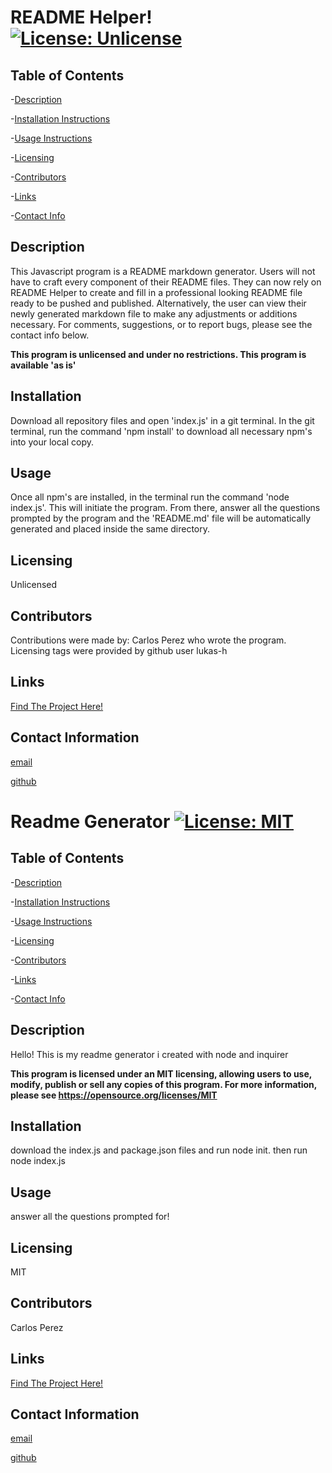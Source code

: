 
# README Helper! [![License: Unlicense](https://img.shields.io/badge/license-Unlicense-blue.svg)](http://unlicense.org/)

## Table of Contents 

-[Description](##Description)

-[Installation Instructions](##Install)

-[Usage Instructions](##Usage)

-[Licensing](##License)

-[Contributors](##Contributors)

-[Links](##Links)

-[Contact Info](##Contact)

## Description <a name="Description"></a>

This Javascript program is a README markdown generator. Users will not have to craft every component of their README files. They can now rely on README Helper to create and fill in a professional looking README file ready to be pushed and published. Alternatively, the user can view their newly generated markdown file to make any adjustments or additions necessary. For comments, suggestions, or to report bugs, please see the contact info below.

__This program is unlicensed and under no restrictions. This program is available 'as is'__

## Installation <a name="Install"></a>

Download all repository files and open 'index.js' in a git terminal. In the git terminal, run the command 'npm install' to download all necessary npm's into your local copy.
   
## Usage <a name="Usage"></a>

 Once all npm's are installed, in the terminal run the command 'node index.js'. This will initiate the program. From there, answer all the questions prompted by the program and the 'README.md' file will be automatically generated and placed inside the same directory.
    
## Licensing <a name="License"></a>

Unlicensed
    
## Contributors <a name="Contributors"></a>

Contributions were made by: Carlos Perez who wrote the program. Licensing tags were provided by github user lukas-h

## Links <a name="Links"></a>

[Find The Project Here!](http://www.github.com/perezcarlos93/https://github.com/perezcarlos93/README-Generator)

## Contact Information <a name="Contact"></a>

[email](perez.carlos_a@yahoo.com)

[github](http://www.github.com/perezcarlos93)

# Readme Generator [![License: MIT](https://img.shields.io/badge/License-MIT-yellow.svg)](https://opensource.org/licenses/MIT)

## Table of Contents 

-[Description](##Description)

-[Installation Instructions](##Install)

-[Usage Instructions](##Usage)

-[Licensing](##License)

-[Contributors](##Contributors)

-[Links](##Links)

-[Contact Info](##Contact)

## Description <a name="Description"></a>

Hello! This is my readme generator i created with node and inquirer

__This program is licensed under an MIT licensing, allowing users to use, modify, publish or sell any copies of this program. For more information, please see https://opensource.org/licenses/MIT__

## Installation <a name="Install"></a>

download the index.js and package.json files and run node init. then run node index.js
   
## Usage <a name="Usage"></a>

answer all the questions prompted for!
    
## Licensing <a name="License"></a>

MIT
    
## Contributors <a name="Contributors"></a>

Carlos Perez

## Links <a name="Links"></a>

[Find The Project Here!](http://www.github.com/perezcarlos93/http://www.github.com/perezcarlos93)

## Contact Information <a name="Contact"></a>


[email](perez.carlos_a@yahoo.com)

[github](http://www.github.com/perezcarlos93)
